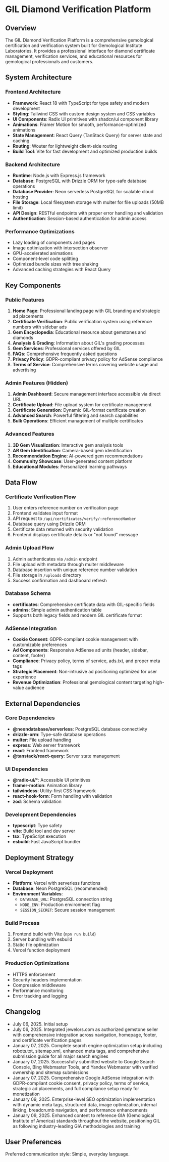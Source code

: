 # GIL Diamond Verification Platform

## Overview

The GIL Diamond Verification Platform is a comprehensive gemological certification and verification system built for Gemological Institute Laboratories. It provides a professional interface for diamond certificate management, verification services, and educational resources for gemological professionals and customers.

## System Architecture

### Frontend Architecture
- **Framework**: React 18 with TypeScript for type safety and modern development
- **Styling**: Tailwind CSS with custom design system and CSS variables
- **UI Components**: Radix UI primitives with shadcn/ui component library
- **Animations**: Framer Motion for smooth, performance-optimized animations
- **State Management**: React Query (TanStack Query) for server state and caching
- **Routing**: Wouter for lightweight client-side routing
- **Build Tool**: Vite for fast development and optimized production builds

### Backend Architecture
- **Runtime**: Node.js with Express.js framework
- **Database**: PostgreSQL with Drizzle ORM for type-safe database operations
- **Database Provider**: Neon serverless PostgreSQL for scalable cloud hosting
- **File Storage**: Local filesystem storage with multer for file uploads (50MB limit)
- **API Design**: RESTful endpoints with proper error handling and validation
- **Authentication**: Session-based authentication for admin access

### Performance Optimizations
- Lazy loading of components and pages
- Image optimization with intersection observer
- GPU-accelerated animations
- Component-level code splitting
- Optimized bundle sizes with tree shaking
- Advanced caching strategies with React Query

## Key Components

### Public Features
1. **Home Page**: Professional landing page with GIL branding and strategic ad placements
2. **Certificate Verification**: Public verification system using reference numbers with sidebar ads
3. **Gem Encyclopedia**: Educational resource about gemstones and diamonds
4. **Analysis & Grading**: Information about GIL's grading processes
5. **Gem Services**: Professional services offered by GIL
6. **FAQs**: Comprehensive frequently asked questions
7. **Privacy Policy**: GDPR-compliant privacy policy for AdSense compliance
8. **Terms of Service**: Comprehensive terms covering website usage and advertising

### Admin Features (Hidden)
1. **Admin Dashboard**: Secure management interface accessible via direct URL
2. **Certificate Upload**: File upload system for certificate management
3. **Certificate Generation**: Dynamic GIL-format certificate creation
4. **Advanced Search**: Powerful filtering and search capabilities
5. **Bulk Operations**: Efficient management of multiple certificates

### Advanced Features
1. **3D Gem Visualization**: Interactive gem analysis tools
2. **AR Gem Identification**: Camera-based gem identification
3. **Recommendation Engine**: AI-powered gem recommendations
4. **Community Showcase**: User-generated content platform
5. **Educational Modules**: Personalized learning pathways

## Data Flow

### Certificate Verification Flow
1. User enters reference number on verification page
2. Frontend validates input format
3. API request to `/api/certificates/verify/:referenceNumber`
4. Database query using Drizzle ORM
5. Certificate data returned with security validation
6. Frontend displays certificate details or "not found" message

### Admin Upload Flow
1. Admin authenticates via `/admin` endpoint
2. File upload with metadata through multer middleware
3. Database insertion with unique reference number validation
4. File storage in `/uploads` directory
5. Success confirmation and dashboard refresh

### Database Schema
- **certificates**: Comprehensive certificate data with GIL-specific fields
- **admins**: Simple admin authentication table
- Supports both legacy fields and modern GIL certificate format

### AdSense Integration
- **Cookie Consent**: GDPR-compliant cookie management with customizable preferences
- **Ad Components**: Responsive AdSense ad units (header, sidebar, content, footer)
- **Compliance**: Privacy policy, terms of service, ads.txt, and proper meta tags
- **Strategic Placement**: Non-intrusive ad positioning optimized for user experience
- **Revenue Optimization**: Professional gemological content targeting high-value audience

## External Dependencies

### Core Dependencies
- **@neondatabase/serverless**: PostgreSQL database connectivity
- **drizzle-orm**: Type-safe database operations
- **multer**: File upload handling
- **express**: Web server framework
- **react**: Frontend framework
- **@tanstack/react-query**: Server state management

### UI Dependencies
- **@radix-ui/***: Accessible UI primitives
- **framer-motion**: Animation library
- **tailwindcss**: Utility-first CSS framework
- **react-hook-form**: Form handling with validation
- **zod**: Schema validation

### Development Dependencies
- **typescript**: Type safety
- **vite**: Build tool and dev server
- **tsx**: TypeScript execution
- **esbuild**: Fast JavaScript bundler

## Deployment Strategy

### Vercel Deployment
- **Platform**: Vercel with serverless functions
- **Database**: Neon PostgreSQL (recommended)
- **Environment Variables**: 
  - `DATABASE_URL`: PostgreSQL connection string
  - `NODE_ENV`: Production environment flag
  - `SESSION_SECRET`: Secure session management

### Build Process
1. Frontend build with Vite (`npm run build`)
2. Server bundling with esbuild
3. Static file optimization
4. Vercel function deployment

### Production Optimizations
- HTTPS enforcement
- Security headers implementation
- Compression middleware
- Performance monitoring
- Error tracking and logging

## Changelog

- July 06, 2025. Initial setup
- July 06, 2025. Integrated jewelors.com as authorized gemstone seller with comprehensive integration across navigation, homepage, footer, and certificate verification pages
- January 07, 2025. Complete search engine optimization setup including robots.txt, sitemap.xml, enhanced meta tags, and comprehensive submission guide for all major search engines
- January 07, 2025. Successfully submitted website to Google Search Console, Bing Webmaster Tools, and Yandex Webmaster with verified ownership and sitemap submissions
- January 07, 2025. Comprehensive Google AdSense integration with GDPR-compliant cookie consent, privacy policy, terms of service, strategic ad placements, and full compliance setup ready for monetization
- January 09, 2025. Enterprise-level SEO optimization implementation with dynamic meta tags, structured data, image optimization, internal linking, breadcrumb navigation, and performance enhancements
- January 09, 2025. Enhanced content to reference GIA (Gemological Institute of America) standards throughout the website, positioning GIL as following industry-leading GIA methodologies and training

## User Preferences

Preferred communication style: Simple, everyday language.